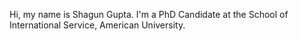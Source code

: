 Hi, my name is Shagun Gupta. I'm a PhD Candidate at the School of International Service, American University. 
<!---
shagunrgupta/shagunrgupta is a ✨ special ✨ repository because its `README.md` (this file) appears on your GitHub profile.
You can click the Preview link to take a look at your changes.
--->
